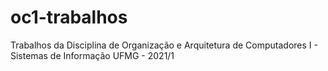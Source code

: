 # oc1-trabalhos
Trabalhos da Disciplina de Organização e Arquitetura de Computadores I - Sistemas de Informação UFMG - 2021/1
